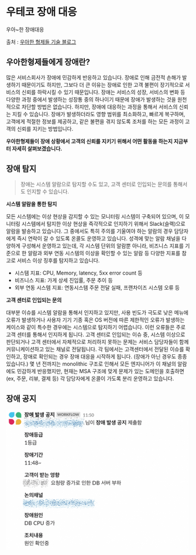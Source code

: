 # 우테코 장애 대응

우아~한 장애대응

출처 : [우아한 형제들 기술 블로그](https://techblog.woowahan.com/4886/?utm_source=pocket_mylist)

## 우아한형제들에게 장애란?

많은 서비스회사가 장애에 민감하게 반응하고 있습니다.
장애로 인해 금전적 손해가 발생하기 때문이기도 하지만, 그보다 더 큰 이유는 장애로 인한 고객 불편이 장기적으로 서비스의 신뢰를 하락시킬 수 있기 때문입니다. 장애는 서비스의 성장, 서비스의 변화 등 다양한 과정 중에서 발생하는 성장통 중의 하나이기 때문에 장애가 발생하는 것을 원천적으로 차단할 방법은 없습니다. 하지만, 장애에 대응하는 과정을 통해서 서비스의 신뢰는 지킬 수 있습니다. 장애가 발생하더라도 영향 범위를 최소화하고, 빠르게 복구하며, 고객에게 적절한 정보를 제공하고, 같은 불편을 겪지 않도록 조처를 하는 모든 과정이 고객의 신뢰를 지키는 방법입니다.

**우아한형제들이 장애 상황에서 고객의 신뢰를 지키기 위해서 어떤 활동을 하는지 지금부터 자세히 살펴보겠습니다.**

## 장애 탐지

> 장애는 시스템 알람으로 탐지할 수도 있고, 고객 센터로 인입되는 문의를 통해서도 인지할 수 있습니다.

**시스템 알람을 통한 탐지**

모든 시스템에는 이상 현상을 감지할 수 있는 모니터링 시스템이 구축되어 있으며, 이 모니터링 시스템에서 탐지한 이상 현상을 즉각적으로 인지하기 위해서 Slack(슬랙)으로 알람을 발송하고 있습니다. 그 중에서도 특히 주의를 기울여야 하는 알람의 경우 담당자에게 즉시 연락이 갈 수 있도록 온콜도 운영하고 있습니다.
성격에 맞는 알람 채널을 다양하게 구성해서 운영하고 있는데, 각 시스템 단위의 알람뿐 아니라, 비즈니스 지표를 기준으로 한 알람과 외부 연동 시스템의 이상을 확인할 수 있는 알람 등 다양한 지표를 참고로 서비스 이상 징후를 탐지하고 있습니다.

- 시스템 지표: CPU, Memory, latency, 5xx error count 등
- 비즈니스 지표: 가게 상세 진입률, 주문 추이 등
- 외부 연동 시스템 지표: 연동시스템 주문 전달 실패, 프랜차이즈 시스템 오류 등

**고객 센터로 인입되는 문의**

대부분 이슈를 시스템 알람을 통해서 인지하고 있지만, 사용 빈도가 극도로 낮은 메뉴에 오류가 발생하거나 사용자 기기 기종 혹은 OS 버전에 따른 제한적인 오류가 발생하는 케이스와 같이 특수한 경우에는 시스템으로 탐지하기 어렵습니다. 이런 오류들은 주로 고객 센터를 통해서 인지하게 됩니다. 고객 센터로 인입되는 이슈 중, 시스템 이상으로 판단되거나 고객 센터에서 자체적으로 처리하지 못하는 문제는 서비스 담당자들이 함께 커뮤니케이션하고 있는 채널로 전달됩니다. 각 팀에서는 고객센터에서 전달된 이슈를 확인하고, 장애로 확인되는 경우 장애 대응을 시작하게 됩니다. (장애가 아닌 경우도 종종 있습니다.)
몇 년 전까지는 monolithic 구조로 인해서 모든 엔지니어가 이 채널의 알람에도 민감하게 반응했지만, 현재는 MSA 구조에 맞게 문제가 있는 도메인을 호출하면 (ex, 주문, 리뷰, 결제 등) 각 담당자에게 온콜이 가도록 분리 운영하고 있습니다.

## 장애 공지

![](BaeminFailOver.png)